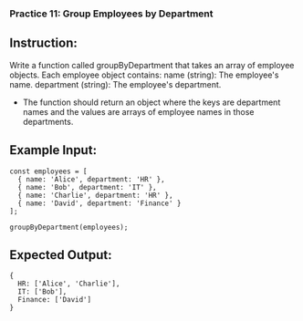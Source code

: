 ### Practice 11: Group Employees by Department
## Instruction:
Write a function called groupByDepartment that takes an array of employee objects. Each employee object contains:
name (string): The employee's name.
department (string): The employee's department.

- The function should return an object where the keys are department names and the values are arrays of employee names in those departments.

## Example Input:

```JS
const employees = [
  { name: 'Alice', department: 'HR' },
  { name: 'Bob', department: 'IT' },
  { name: 'Charlie', department: 'HR' },
  { name: 'David', department: 'Finance' }
];

groupByDepartment(employees);
```
## Expected Output:
```JS
{
  HR: ['Alice', 'Charlie'],
  IT: ['Bob'],
  Finance: ['David']
}
```